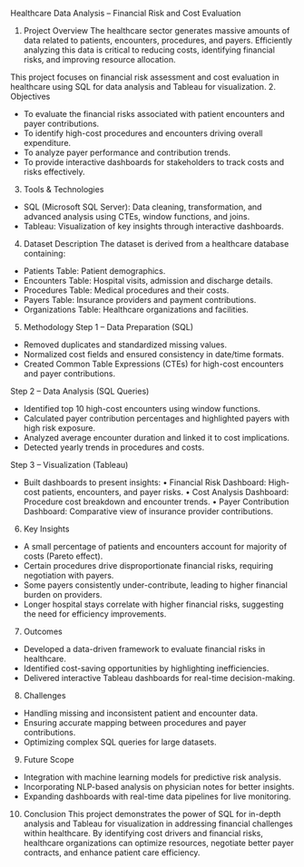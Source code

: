 Healthcare Data Analysis – Financial Risk and Cost Evaluation
1. Project Overview
The healthcare sector generates massive amounts of data related to patients, encounters, procedures, and payers. Efficiently analyzing this data is critical to reducing costs, identifying financial risks, and improving resource allocation.

This project focuses on financial risk assessment and cost evaluation in healthcare using SQL for data analysis and Tableau for visualization.
2. Objectives
- To evaluate the financial risks associated with patient encounters and payer contributions.
- To identify high-cost procedures and encounters driving overall expenditure.
- To analyze payer performance and contribution trends.
- To provide interactive dashboards for stakeholders to track costs and risks effectively.
3. Tools & Technologies
- SQL (Microsoft SQL Server): Data cleaning, transformation, and advanced analysis using CTEs, window functions, and joins.
- Tableau: Visualization of key insights through interactive dashboards.
4. Dataset Description
The dataset is derived from a healthcare database containing:
- Patients Table: Patient demographics.
- Encounters Table: Hospital visits, admission and discharge details.
- Procedures Table: Medical procedures and their costs.
- Payers Table: Insurance providers and payment contributions.
- Organizations Table: Healthcare organizations and facilities.

5. Methodology
Step 1 – Data Preparation (SQL)
- Removed duplicates and standardized missing values.
- Normalized cost fields and ensured consistency in date/time formats.
- Created Common Table Expressions (CTEs) for high-cost encounters and payer contributions.

Step 2 – Data Analysis (SQL Queries)
- Identified top 10 high-cost encounters using window functions.
- Calculated payer contribution percentages and highlighted payers with high risk exposure.
- Analyzed average encounter duration and linked it to cost implications.
- Detected yearly trends in procedures and costs.

Step 3 – Visualization (Tableau)
- Built dashboards to present insights:
  • Financial Risk Dashboard: High-cost patients, encounters, and payer risks.
  • Cost Analysis Dashboard: Procedure cost breakdown and encounter trends.
  • Payer Contribution Dashboard: Comparative view of insurance provider contributions.
6. Key Insights
- A small percentage of patients and encounters account for majority of costs (Pareto effect).
- Certain procedures drive disproportionate financial risks, requiring negotiation with payers.
- Some payers consistently under-contribute, leading to higher financial burden on providers.
- Longer hospital stays correlate with higher financial risks, suggesting the need for efficiency improvements.


7. Outcomes
- Developed a data-driven framework to evaluate financial risks in healthcare.
- Identified cost-saving opportunities by highlighting inefficiencies.
- Delivered interactive Tableau dashboards for real-time decision-making.
8. Challenges
- Handling missing and inconsistent patient and encounter data.
- Ensuring accurate mapping between procedures and payer contributions.
- Optimizing complex SQL queries for large datasets.
9. Future Scope
- Integration with machine learning models for predictive risk analysis.
- Incorporating NLP-based analysis on physician notes for better insights.
- Expanding dashboards with real-time data pipelines for live monitoring.
10. Conclusion
This project demonstrates the power of SQL for in-depth analysis and Tableau for visualization in addressing financial challenges within healthcare. By identifying cost drivers and financial risks, healthcare organizations can optimize resources, negotiate better payer contracts, and enhance patient care efficiency.

